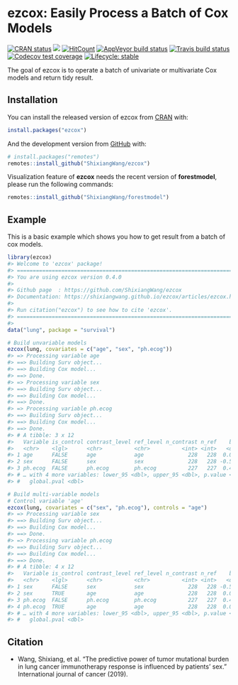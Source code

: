 
<!-- README.md is generated from README.Rmd. Please edit that file -->

# ezcox: Easily Process a Batch of Cox Models

<!-- badges: start -->

[![CRAN
status](https://www.r-pkg.org/badges/version/ezcox)](https://CRAN.R-project.org/package=ezcox)
[![](http://cranlogs.r-pkg.org/badges/grand-total/ezcox?color=blue)](https://cran.r-project.org/package=ezcox)
[![HitCount](http://hits.dwyl.io/ShixiangWang/ezcox.svg)](http://hits.dwyl.io/ShixiangWang/ezcox)
[![AppVeyor build
status](https://ci.appveyor.com/api/projects/status/github/ShixiangWang/ezcox?branch=master&svg=true)](https://ci.appveyor.com/project/ShixiangWang/ezcox)
[![Travis build
status](https://travis-ci.org/ShixiangWang/ezcox.svg?branch=master)](https://travis-ci.org/ShixiangWang/ezcox)
[![Codecov test
coverage](https://codecov.io/gh/ShixiangWang/ezcox/branch/master/graph/badge.svg)](https://codecov.io/gh/ShixiangWang/ezcox?branch=master)
[![Lifecycle:
stable](https://img.shields.io/badge/lifecycle-stable-brightgreen.svg)](https://www.tidyverse.org/lifecycle/#stable)
<!-- badges: end -->

The goal of ezcox is to operate a batch of univariate or multivariate
Cox models and return tidy result.

## Installation

You can install the released version of ezcox from
[CRAN](https://CRAN.R-project.org) with:

``` r
install.packages("ezcox")
```

And the development version from [GitHub](https://github.com/) with:

``` r
# install.packages("remotes")
remotes::install_github("ShixiangWang/ezcox")
```

Visualization feature of **ezcox** needs the recent version of
**forestmodel**, please run the following commands:

``` r
remotes::install_github("ShixiangWang/forestmodel")
```

## Example

This is a basic example which shows you how to get result from a batch
of cox models.

``` r
library(ezcox)
#> Welcome to 'ezcox' package!
#> =======================================================================
#> You are using ezcox version 0.4.0
#> 
#> Github page  : https://github.com/ShixiangWang/ezcox
#> Documentation: https://shixiangwang.github.io/ezcox/articles/ezcox.html
#> 
#> Run citation("ezcox") to see how to cite 'ezcox'.
#> =======================================================================
#> 
data("lung", package = "survival")

# Build unvariable models
ezcox(lung, covariates = c("age", "sex", "ph.ecog"))
#> => Processing variable age
#> ==> Building Surv object...
#> ==> Building Cox model...
#> ==> Done.
#> => Processing variable sex
#> ==> Building Surv object...
#> ==> Building Cox model...
#> ==> Done.
#> => Processing variable ph.ecog
#> ==> Building Surv object...
#> ==> Building Cox model...
#> ==> Done.
#> # A tibble: 3 x 12
#>   Variable is_control contrast_level ref_level n_contrast n_ref    beta    HR
#>   <chr>    <lgl>      <chr>          <chr>          <int> <int>   <dbl> <dbl>
#> 1 age      FALSE      age            age              228   228  0.0187 1.02 
#> 2 sex      FALSE      sex            sex              228   228 -0.531  0.588
#> 3 ph.ecog  FALSE      ph.ecog        ph.ecog          227   227  0.476  1.61 
#> # … with 4 more variables: lower_95 <dbl>, upper_95 <dbl>, p.value <dbl>,
#> #   global.pval <dbl>

# Build multi-variable models
# Control variable 'age'
ezcox(lung, covariates = c("sex", "ph.ecog"), controls = "age")
#> => Processing variable sex
#> ==> Building Surv object...
#> ==> Building Cox model...
#> ==> Done.
#> => Processing variable ph.ecog
#> ==> Building Surv object...
#> ==> Building Cox model...
#> ==> Done.
#> # A tibble: 4 x 12
#>   Variable is_control contrast_level ref_level n_contrast n_ref    beta    HR
#>   <chr>    <lgl>      <chr>          <chr>          <int> <int>   <dbl> <dbl>
#> 1 sex      FALSE      sex            sex              228   228 -0.513  0.599
#> 2 sex      TRUE       age            age              228   228  0.017  1.02 
#> 3 ph.ecog  FALSE      ph.ecog        ph.ecog          227   227  0.443  1.56 
#> 4 ph.ecog  TRUE       age            age              228   228  0.0113 1.01 
#> # … with 4 more variables: lower_95 <dbl>, upper_95 <dbl>, p.value <dbl>,
#> #   global.pval <dbl>
```

## Citation

  - Wang, Shixiang, et al. “The predictive power of tumor mutational
    burden in lung cancer immunotherapy response is influenced by
    patients’ sex.” International journal of cancer (2019).

